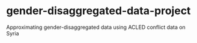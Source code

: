 # gender-disaggregated-data-project
Approximating gender-disaggregated data using ACLED conflict data on Syria
